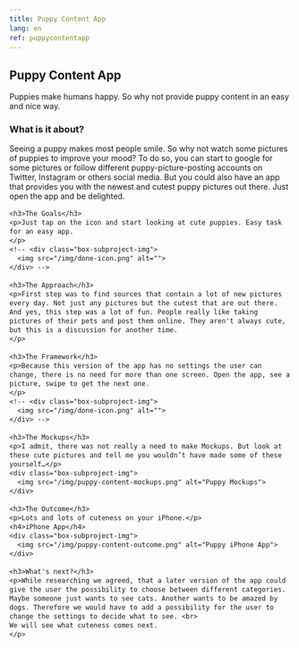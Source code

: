 ```yaml
---
title: Puppy Content App
lang: en
ref: puppycontentapp
---
```


<h2 class="headline">Puppy Content App</h2>
<p>Puppies make humans happy. So why not provide puppy content in an easy and nice way.</p>

<div class="project-sub-content">
      <h3>What is it about?</h3>
    <p>Seeing a puppy makes most people smile. So why not watch some pictures of puppies to improve your mood? To do so, you can start to google for some pictures or follow different puppy-picture-posting accounts on Twitter, Instagram or others social media. But you could also have an app that provides you with the newest and cutest puppy pictures out there. Just open the app and be delighted.
</p>
    <!-- <div class="box-subproject-img">
      <img src="/img/done-icon.png" alt="">
  </div> -->

    <h3>The Goals</h3>
    <p>Just tap on the icon and start looking at cute puppies. Easy task for an easy app.
    </p>
    <!-- <div class="box-subproject-img">
      <img src="/img/done-icon.png" alt="">
    </div> -->

    <h3>The Approach</h3>
    <p>First step was to find sources that contain a lot of new pictures every day. Not just any pictures but the cutest that are out there. And yes, this step was a lot of fun. People really like taking pictures of their pets and post them online. They aren't always cute, but this is a discussion for another time.
    </p>

    <h3>The Framework</h3>
    <p>Because this version of the app has no settings the user can change, there is no need for more than one screen. Open the app, see a picture, swipe to get the next one.
    </p>
    <!-- <div class="box-subproject-img">
      <img src="/img/done-icon.png" alt="">
    </div> -->

    <h3>The Mockups</h3>
    <p>I admit, there was not really a need to make Mockups. But look at these cute pictures and tell me you wouldn’t have made some of these yourself…</p>
    <div class="box-subproject-img">
      <img src="/img/puppy-content-mockups.png" alt="Puppy Mockups">
    </div>

    <h3>The Outcome</h3>
    <p>Lots and lots of cuteness on your iPhone.</p>
    <h4>iPhone App</h4>
    <div class="box-subproject-img">
      <img src="/img/puppy-content-outcome.png" alt="Puppy iPhone App">
    </div>

    <h3>What's next?</h3>
    <p>While researching we agreed, that a later version of the app could give the user the possibility to choose between different categories. Maybe someone just wants to see cats. Another wants to be amazed by dogs. Therefore we would have to add a possibility for the user to change the settings to decide what to see. <br>
    We will see what cuteness comes next.
    </p>

</div>
